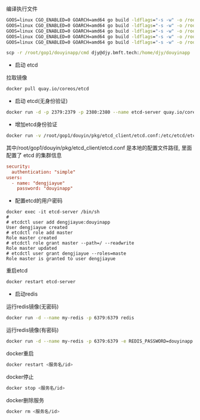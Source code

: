 编译执行文件
```cmd
GOOS=linux CGO_ENABLED=0 GOARCH=amd64 go build -ldflags="-s -w" -o /root/gop1/douyinapp/cmd/gateway ./cmd/gateway/main.go
GOOS=linux CGO_ENABLED=0 GOARCH=amd64 go build -ldflags="-s -w" -o /root/gop1/douyinapp/cmd/user ./cmd/user/main.go
GOOS=linux CGO_ENABLED=0 GOARCH=amd64 go build -ldflags="-s -w" -o /root/gop1/douyinapp/cmd/video ./cmd/video/main.go
GOOS=linux CGO_ENABLED=0 GOARCH=amd64 go build -ldflags="-s -w" -o /root/gop1/douyinapp/cmd/video_list ./cmd/video_list/main.go
GOOS=linux CGO_ENABLED=0 GOARCH=amd64 go build -ldflags="-s -w" -o /root/gop1/douyinapp/cmd/social ./cmd/social/main.go
```


```cmd
scp -r /root/gop1/douyinapp/cmd djy@djy.bmft.tech:/home/djy/douyinapp
```

* 启动 etcd

拉取镜像
```bash
docker pull quay.io/coreos/etcd
```
* 启动 etcd(无身份验证)
```bash
docker run -d -p 2379:2379 -p 2380:2380 --name etcd-server quay.io/coreos/etcd /usr/local/bin/etcd --name my-etcd-1 --advertise-client-urls http://0.0.0.0:2379 --listen-client-urls http://0.0.0.0:2379 --initial-advertise-peer-urls http://0.0.0.0:2380 --listen-peer-urls http://0.0.0.0:2380 --initial-cluster my-etcd-1=http://0.0.0.0:2380
```

* 增加etcd身份验证

```bash
docker run -v /root/gop1/douyin/pkg/etcd_client/etcd.conf:/etc/etcd/etcd.conf -d -p 2379:2379 -p 2380:2380 --name etcd-server quay.io/coreos/etcd /usr/local/bin/etcd --name my-etcd-1 --advertise-client-urls http://0.0.0.0:2379 --listen-client-urls http://0.0.0.0:2379 --initial-advertise-peer-urls http://0.0.0.0:2380 --listen-peer-urls http://0.0.0.0:2380 --initial-cluster my-etcd-1=http://0.0.0.0:2380
```

其中/root/gop1/douyin/pkg/etcd_client/etcd.conf 是本地的配置文件路径, 里面配置了 etcd 的集群信息

```conf
security:
  authentication: "simple"
users:
  - name: "dengjiayue"
    password: "douyinapp"

```

* 配置etcd的用户密码

```
docker exec -it etcd-server /bin/sh
#         
# etcdctl user add dengjiayue:douyinapp
User dengjiayue created
# etcdctl role add master
Role master created
# etcdctl role grant master --path=/ --readwrite
Role master updated
# etcdctl user grant dengjiayue --roles=maste
Role master is granted to user dengjiayue
```

重启etcd

```bash
docker restart etcd-server
```

* 启动redis

运行redis镜像(无密码)
```bash
docker run -d --name my-redis -p 6379:6379 redis
```

运行redis镜像(有密码)
```bash
docker run -d --name my-redis -p 6379:6379 -e REDIS_PASSWORD=douyinapp redis:latest --requirepass douyinapp
```

docker重启
```bash
docker restart <服务名/id>
```

docker停止
```bash
docker stop <服务名/id>
```

docker删除服务
```bash
docker rm <服务名/id>
```

